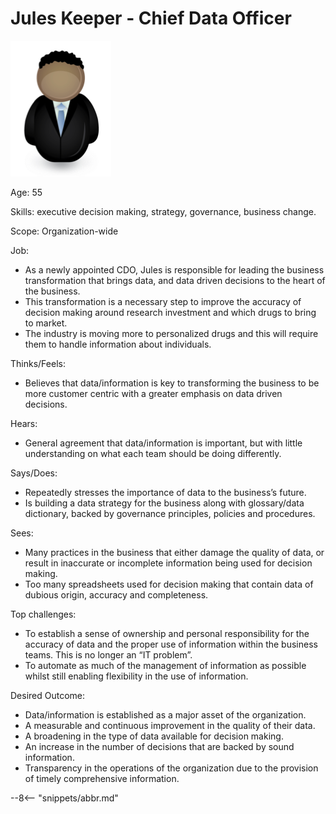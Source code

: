 <!-- SPDX-License-Identifier: CC-BY-4.0 -->
<!-- Copyright Contributors to the ODPi Egeria project. -->

# Jules Keeper - Chief Data Officer

![Icon](jules-keeper.png)

Age: 55

Skills: executive decision making, strategy, governance, business change.

Scope: Organization-wide

Job:

* As a newly appointed CDO, Jules is responsible for leading the business transformation that brings data, and data driven decisions to the heart of the business.  
* This transformation is a necessary step to improve the accuracy of decision making around research investment and which drugs to bring to market.
* The industry is moving more to personalized drugs and this will require them to handle information about individuals.

Thinks/Feels:

* Believes that data/information is key to transforming the business to be more customer centric with a greater emphasis on data driven decisions.

Hears:

* General agreement that data/information is important, but with little understanding on what each team should be doing differently.

Says/Does:

* Repeatedly stresses the importance of data to the business’s future.
* Is building a data strategy for the business along with glossary/data dictionary, backed by governance principles, policies and procedures.

Sees:

* Many practices in the business that either damage the quality of data, or result in inaccurate or incomplete information being used for decision making.
* Too many spreadsheets used for decision making that contain data of dubious origin, accuracy and completeness.

Top challenges:

* To establish a sense of ownership and personal responsibility for the accuracy of data and the proper use of information within the business teams.  This is no longer an “IT problem”.
* To automate as much of the management of information as possible whilst still enabling flexibility in the use of information.

Desired Outcome:

* Data/information is established as a major asset of the organization.
* A measurable and continuous improvement in the quality of their data.
* A broadening in the type of data available for decision making.
* An increase in the number of decisions that are backed by sound information.
* Transparency in the operations of the organization due to the provision of timely comprehensive information.



--8<-- "snippets/abbr.md"
